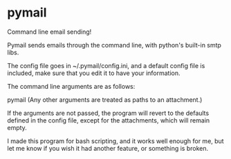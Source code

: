 # pymail
Command line email sending!

Pymail sends emails through the command line, with python's built-in smtp libs.

The config file goes in ~/.pymail/config.ini, and a default config file is included, make sure that you edit it to have your information.

The command line arguments are as follows:

pymail <Recipient> <Subject> <Body> <attachment> (Any other arguments are treated as paths to an attachment.)

If the arguments are not passed, the program will revert to the defaults defined in the config file, except for the attachments, which will remain empty.

I made this program for bash scripting, and it works well enough for me, but let me know if you wish it had another feature, or something is broken. 
